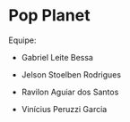 # Pop Planet

Equipe:

- Gabriel Leite Bessa

- Jelson Stoelben Rodrigues

- Ravilon Aguiar dos Santos

- Vinícius Peruzzi Garcia
